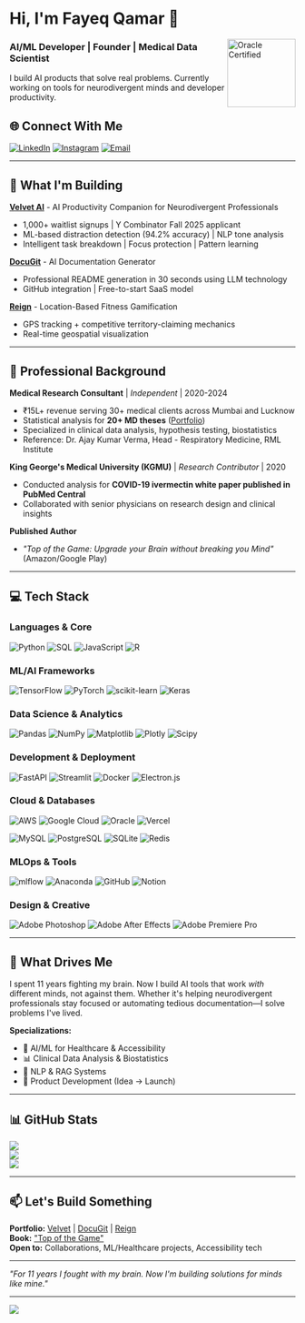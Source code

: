 # Hi, I'm Fayeq Qamar 👋
<img align="right" src="https://i.ibb.co/xtjsG9k1/oracle-badge.png" alt="Oracle Certified" width="120"/>

### AI/ML Developer | Founder | Medical Data Scientist

I build AI products that solve real problems. Currently working on tools for neurodivergent minds and developer productivity.

## 🌐 Connect With Me
[![LinkedIn](https://img.shields.io/badge/LinkedIn-%230077B5.svg?logo=linkedin&logoColor=white)](https://linkedin.com/in/fayeqqamarr) [![Instagram](https://img.shields.io/badge/Instagram-%23E4405F.svg?logo=Instagram&logoColor=white)](https://instagram.com/fayeq.py) [![Email](https://img.shields.io/badge/Email-D14836?logo=gmail&logoColor=white)](mailto:fayeqqamarr@gmail.com)

---

## 🚀 What I'm Building

**[Velvet AI](https://getvelvet.in)** - AI Productivity Companion for Neurodivergent Professionals  
- 1,000+ waitlist signups | Y Combinator Fall 2025 applicant  
- ML-based distraction detection (94.2% accuracy) | NLP tone analysis  
- Intelligent task breakdown | Focus protection | Pattern learning  

**[DocuGit](https://docugit.in)** - AI Documentation Generator  
- Professional README generation in 30 seconds using LLM technology  
- GitHub integration | Free-to-start SaaS model  

**[Reign](https://reign.fit)** - Location-Based Fitness Gamification  
- GPS tracking + competitive territory-claiming mechanics  
- Real-time geospatial visualization  

---

## 💼 Professional Background

**Medical Research Consultant** | *Independent* | 2020-2024  
- ₹15L+ revenue serving 30+ medical clients across Mumbai and Lucknow  
- Statistical analysis for **20+ MD theses** ([Portfolio](https://drive.google.com/))  
- Specialized in clinical data analysis, hypothesis testing, biostatistics  
- Reference: Dr. Ajay Kumar Verma, Head - Respiratory Medicine, RML Institute

**King George's Medical University (KGMU)** | *Research Contributor* | 2020  
- Conducted analysis for **COVID-19 ivermectin white paper published in PubMed Central**  
- Collaborated with senior physicians on research design and clinical insights

**Published Author**  
- *"Top of the Game: Upgrade your Brain without breaking you Mind"* (Amazon/Google Play)

---

## 💻 Tech Stack

### Languages & Core
![Python](https://img.shields.io/badge/python-3670A0?style=for-the-badge&logo=python&logoColor=ffdd54) ![SQL](https://img.shields.io/badge/SQL-4479A1.svg?style=for-the-badge&logo=mysql&logoColor=white) ![JavaScript](https://img.shields.io/badge/javascript-%23323330.svg?style=for-the-badge&logo=javascript&logoColor=%23F7DF1E) ![R](https://img.shields.io/badge/r-%23276DC3.svg?style=for-the-badge&logo=r&logoColor=white)

### ML/AI Frameworks
![TensorFlow](https://img.shields.io/badge/TensorFlow-%23FF6F00.svg?style=for-the-badge&logo=TensorFlow&logoColor=white) ![PyTorch](https://img.shields.io/badge/PyTorch-%23EE4C2C.svg?style=for-the-badge&logo=PyTorch&logoColor=white) ![scikit-learn](https://img.shields.io/badge/scikit--learn-%23F7931E.svg?style=for-the-badge&logo=scikit-learn&logoColor=white) ![Keras](https://img.shields.io/badge/Keras-%23D00000.svg?style=for-the-badge&logo=Keras&logoColor=white)

### Data Science & Analytics
![Pandas](https://img.shields.io/badge/pandas-%23150458.svg?style=for-the-badge&logo=pandas&logoColor=white) ![NumPy](https://img.shields.io/badge/numpy-%23013243.svg?style=for-the-badge&logo=numpy&logoColor=white) ![Matplotlib](https://img.shields.io/badge/Matplotlib-%23ffffff.svg?style=for-the-badge&logo=Matplotlib&logoColor=black) ![Plotly](https://img.shields.io/badge/Plotly-%233F4F75.svg?style=for-the-badge&logo=plotly&logoColor=white) ![Scipy](https://img.shields.io/badge/SciPy-%230C55A5.svg?style=for-the-badge&logo=scipy&logoColor=%white)

### Development & Deployment
![FastAPI](https://img.shields.io/badge/FastAPI-005571?style=for-the-badge&logo=fastapi) ![Streamlit](https://img.shields.io/badge/Streamlit-FF4B4B?style=for-the-badge&logo=streamlit&logoColor=white) ![Docker](https://img.shields.io/badge/docker-%230db7ed.svg?style=for-the-badge&logo=docker&logoColor=white) ![Electron.js](https://img.shields.io/badge/Electron-191970?style=for-the-badge&logo=Electron&logoColor=white)

### Cloud & Databases
![AWS](https://img.shields.io/badge/AWS-%23FF9900.svg?style=for-the-badge&logo=amazon-aws&logoColor=white) ![Google Cloud](https://img.shields.io/badge/GoogleCloud-%234285F4.svg?style=for-the-badge&logo=google-cloud&logoColor=white) ![Oracle](https://img.shields.io/badge/Oracle-F80000?style=for-the-badge&logo=oracle&logoColor=white) ![Vercel](https://img.shields.io/badge/vercel-%23000000.svg?style=for-the-badge&logo=vercel&logoColor=white)

![MySQL](https://img.shields.io/badge/mysql-4479A1.svg?style=for-the-badge&logo=mysql&logoColor=white) ![PostgreSQL](https://img.shields.io/badge/postgres-%23316192.svg?style=for-the-badge&logo=postgresql&logoColor=white) ![SQLite](https://img.shields.io/badge/sqlite-%2307405e.svg?style=for-the-badge&logo=sqlite&logoColor=white) ![Redis](https://img.shields.io/badge/redis-%23DD0031.svg?style=for-the-badge&logo=redis&logoColor=white)

### MLOps & Tools
![mlflow](https://img.shields.io/badge/mlflow-%23d9ead3.svg?style=for-the-badge&logo=numpy&logoColor=blue) ![Anaconda](https://img.shields.io/badge/Anaconda-%2344A833.svg?style=for-the-badge&logo=anaconda&logoColor=white) ![GitHub](https://img.shields.io/badge/github-%23121011.svg?style=for-the-badge&logo=github&logoColor=white) ![Notion](https://img.shields.io/badge/Notion-%23000000.svg?style=for-the-badge&logo=notion&logoColor=white)

### Design & Creative
![Adobe Photoshop](https://img.shields.io/badge/adobe%20photoshop-%2331A8FF.svg?style=for-the-badge&logo=adobe%20photoshop&logoColor=white) ![Adobe After Effects](https://img.shields.io/badge/Adobe%20After%20Effects-9999FF.svg?style=for-the-badge&logo=Adobe%20After%20Effects&logoColor=white) ![Adobe Premiere Pro](https://img.shields.io/badge/Adobe%20Premiere%20Pro-9999FF.svg?style=for-the-badge&logo=Adobe%20Premiere%20Pro&logoColor=white)

---

## 🎯 What Drives Me

I spent 11 years fighting my brain. Now I build AI tools that work *with* different minds, not against them. Whether it's helping neurodivergent professionals stay focused or automating tedious documentation—I solve problems I've lived.

**Specializations:**
- 🧠 AI/ML for Healthcare & Accessibility
- 📊 Clinical Data Analysis & Biostatistics
- 🤖 NLP & RAG Systems
- 🚀 Product Development (Idea → Launch)

---

## 📊 GitHub Stats
![](https://github-readme-stats.vercel.app/api?username=Fayeq-qamar&theme=dark&hide_border=false&include_all_commits=false&count_private=false)<br/>
![](https://nirzak-streak-stats.vercel.app/?user=Fayeq-qamar&theme=dark&hide_border=false)<br/>
![](https://github-readme-stats.vercel.app/api/top-langs/?username=Fayeq-qamar&theme=dark&hide_border=false&include_all_commits=false&count_private=false&layout=compact)

---

## 📫 Let's Build Something

**Portfolio:** [Velvet](https://getvelvet.in) | [DocuGit](https://docugit.in) | [Reign](https://reign.fit)  
**Book:** ["Top of the Game"](https://play.google.com/store/books/details/Top_of_the_Game_Upgrade_your_Brain_without_breakin?id=Uow5EAAAQBAJ)  
**Open to:** Collaborations, ML/Healthcare projects, Accessibility tech

---

*"For 11 years I fought with my brain. Now I'm building solutions for minds like mine."*

---
[![](https://visitcount.itsvg.in/api?id=Fayeq-qamar&icon=0&color=0)](https://visitcount.itsvg.in)
